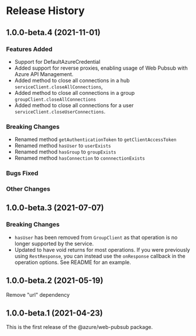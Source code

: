 # Release History

## 1.0.0-beta.4 (2021-11-01)

### Features Added

- Support for DefaultAzureCredential
- Added support for reverse proxies, enabling usage of Web Pubsub with Azure API Management.
- Added method to close all connections in a hub `serviceClient.closeAllConnections`,
- Added method to close all connections in a group `groupClient.closeAllConnections`
- Added method to close all connections for a user `serviceClient.closeUserConnections`.

### Breaking Changes

- Renamed method `getAuthenticationToken` to `getClientAccessToken`
- Renamed method `hasUser` to `userExists`
- Renamed method `hasGroup` to `groupExists`
- Renamed method `hasConnection` to `connnectionExists`

### Bugs Fixed

### Other Changes

## 1.0.0-beta.3 (2021-07-07)

### Breaking Changes

- `hasUser` has been removed from `GroupClient` as that operation is no longer supported by the service.
- Updated to have void returns for most operations. If you were previously using `RestResponse`, you can instead use the `onResponse` callback in the operation options. See README for an example.

## 1.0.0-beta.2 (2021-05-19)

Remove "url" dependency

## 1.0.0-beta.1 (2021-04-23)

This is the first release of the @azure/web-pubsub package.
